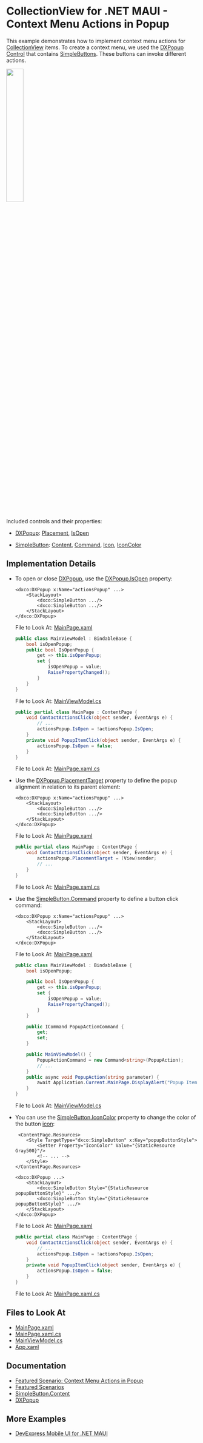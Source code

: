 # CollectionView for .NET MAUI - Context Menu Actions in Popup

This example demonstrates how to implement context menu actions for [CollectionView](https://docs.devexpress.com/MAUI/DevExpress.Maui.CollectionView.DXCollectionView) items. To create a context menu, we used the [DXPopup Control](https://docs.devexpress.com/MAUI/DevExpress.Maui.Controls.DXPopup) that contains [SimpleButtons](https://docs.devexpress.com/MAUI/DevExpress.Maui.Controls.SimpleButton). These buttons can invoke different actions.  

<img src="https://user-images.githubusercontent.com/12169834/228216536-48240713-be2f-45e7-9dda-dbf843682500.png" width="30%"/>


Included controls and their properties:

* [DXPopup](https://docs.devexpress.com/MAUI/DevExpress.Maui.Controls.DXPopup): [Placement](https://docs.devexpress.com/MAUI/DevExpress.Maui.Controls.DXPopup.Placement), [IsOpen](https://docs.devexpress.com/MAUI/DevExpress.Maui.Controls.DXPopup.IsOpen)

* [SimpleButton](https://docs.devexpress.com/MAUI/DevExpress.Maui.Controls.SimpleButton): [Content](https://docs.devexpress.com/MAUI/DevExpress.Maui.Controls.SimpleButton.Content), [Command](https://docs.devexpress.com/MAUI/DevExpress.Maui.Controls.SimpleButton.Command), [Icon](https://docs.devexpress.com/MAUI/DevExpress.Maui.Controls.SimpleButton.Icon), [IconColor](https://docs.devexpress.com/MAUI/DevExpress.Maui.Controls.SimpleButton.IconColor)


## Implementation Details


* To open or close [DXPopup](https://docs.devexpress.com/MAUI/DevExpress.Maui.Controls.DXPopup), use the [DXPopup.IsOpen](https://docs.devexpress.com/MAUI/DevExpress.Maui.Controls.DXPopup.IsOpen) property:

    ```xaml
    <dxco:DXPopup x:Name="actionsPopup" ...>
        <StackLayout>
            <dxco:SimpleButton .../>
            <dxco:SimpleButton .../>
        </StackLayout>
    </dxco:DXPopup>
    ```

    File to Look At: [MainPage.xaml](CS/MainPage.xaml)

    ```csharp
    public class MainViewModel : BindableBase {
        bool isOpenPopup;
        public bool IsOpenPopup {
            get => this.isOpenPopup;
            set {
                isOpenPopup = value;
                RaisePropertyChanged();
            }
        }
    }
    ```

    File to Look At: [MainViewModel.cs](CS/MainViewModel.cs)

    ```csharp
    public partial class MainPage : ContentPage {
        void ContactActionsClick(object sender, EventArgs e) {
            // ...
            actionsPopup.IsOpen = !actionsPopup.IsOpen;
        }
        private void PopupItemClick(object sender, EventArgs e) {
            actionsPopup.IsOpen = false;
        }
    }
    ```

    File to Look At: [MainPage.xaml.cs](CS/MainPage.xaml.cs)

* Use the [DXPopup.PlacementTarget](https://docs.devexpress.com/MAUI/DevExpress.Maui.Controls.DXPopup.PlacementTarget) property to define the popup alignment in relation to its parent element:

    ```xaml
    <dxco:DXPopup x:Name="actionsPopup" ...>
        <StackLayout>
            <dxco:SimpleButton .../>
            <dxco:SimpleButton .../>
        </StackLayout>
    </dxco:DXPopup>
    ```

    File to Look At: [MainPage.xaml](CS/MainPage.xaml)

    ```csharp
    public partial class MainPage : ContentPage {
        void ContactActionsClick(object sender, EventArgs e) {
            actionsPopup.PlacementTarget = (View)sender;
            // ...
        }
    }
    ```

    File to Look At: [MainPage.xaml.cs](CS/MainPage.xaml.cs)

* Use the [SimpleButton.Command](https://docs.devexpress.com/MAUI/DevExpress.Maui.Controls.SimpleButton.Command) property to define a button click command:

    ```xaml
    <dxco:DXPopup x:Name="actionsPopup" ...>
        <StackLayout>
            <dxco:SimpleButton .../>
            <dxco:SimpleButton .../>
        </StackLayout>
    </dxco:DXPopup>
    ```

    File to Look At: [MainPage.xaml](CS/MainPage.xaml)

    ```csharp
    public class MainViewModel : BindableBase {
        bool isOpenPopup;

        public bool IsOpenPopup {
            get => this.isOpenPopup;
            set {
                isOpenPopup = value;
                RaisePropertyChanged();
            }
        }

        public ICommand PopupActionCommand {
            get;
            set;
        }

        public MainViewModel() {
            PopupActionCommand = new Command<string>(PopupAction);
            // ...
        }
        public async void PopupAction(string parameter) {
            await Application.Current.MainPage.DisplayAlert("Popup Item Click", parameter, "OK");
        }
    }
    ```

    File to Look At: [MainViewModel.cs](CS/MainViewModel.cs)

* You can use the [SimpleButton.IconColor](https://docs.devexpress.com/MAUI/DevExpress.Maui.Controls.SimpleButton.IconColor) property to change the color of the button [icon](https://docs.devexpress.com/MAUI/DevExpress.Maui.Controls.SimpleButton.Icon):

    ```xaml
     <ContentPage.Resources>
        <Style TargetType="dxco:SimpleButton" x:Key="popupButtonStyle">
            <Setter Property="IconColor" Value="{StaticResource Gray500}"/>
            <!-- ... -->
        </Style>
    </ContentPage.Resources>

    <dxco:DXPopup ...>
        <StackLayout>
            <dxco:SimpleButton Style="{StaticResource popupButtonStyle}" .../>
            <dxco:SimpleButton Style="{StaticResource popupButtonStyle}" .../>
        </StackLayout>
    </dxco:DXPopup>
    ```

    File to Look At: [MainPage.xaml](CS/MainPage.xaml)
    
    ```csharp
    public partial class MainPage : ContentPage {
        void ContactActionsClick(object sender, EventArgs e) {
            // ...
            actionsPopup.IsOpen = !actionsPopup.IsOpen;
        }
        private void PopupItemClick(object sender, EventArgs e) {
            actionsPopup.IsOpen = false;
        }
    }
    ```

    File to Look At: [MainPage.xaml.cs](CS/MainPage.xaml.cs)

## Files to Look At

<!-- default file list -->
* [MainPage.xaml](CS/MainPage.xaml)
* [MainPage.xaml.cs](CS/MainPage.xaml.cs)
* [MainViewModel.cs](CS/MainViewModel.cs)
* [App.xaml](CS/App.xaml)
<!-- default file list end -->

## Documentation

* [Featured Scenario: Context Menu Actions in Popup](https://docs.devexpress.com/MAUI/404342)
* [Featured Scenarios](https://docs.devexpress.com/MAUI/404291)
* [SimpleButton.Content](https://docs.devexpress.com/MAUI/DevExpress.Maui.Controls.SimpleButton.Content)
* [DXPopup](https://docs.devexpress.com/MAUI/DevExpress.Maui.Controls.DXPopup)

## More Examples

* [DevExpress Mobile UI for .NET MAUI](https://github.com/DevExpress-Examples/maui-demo-app/)
